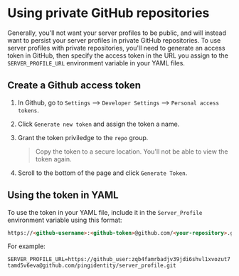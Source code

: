 # Using private GitHub repositories

Generally, you'll not want your server profiles to be public, and will instead want to persist your server profiles in private GitHub repositories. To use server profiles with private repositories, you'll need to generate an access token in GitHub, then specify the access token in the URL you assign to the `SERVER_PROFILE_URL` environment variable in your YAML files.

## Create a Github access token

1. In Github, go to `Settings` --> `Developer Settings` --> `Personal access tokens`.
2. Click `Generate new token` and assign the token a name.
3. Grant the token priviledge to the `repo` group.

    > Copy the token to a secure location. You'll not be able to view the token again.

4. Scroll to the bottom of the page and click `Generate Token`.

## Using the token in YAML

To use the token in your YAML file, include it in the `Server_Profile` environment variable using this format:

```html
https://<github-username>:<github-token>@github.com/<your-repository>.git
```

For example:

`SERVER_PROFILE_URL=https://github_user:zqb4famrbadjv39jdi6shvl1xvozut7tamd5v6eva@github.com/pingidentity/server_profile.git`



